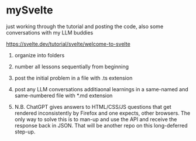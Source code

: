# mySvelte
just working through the tutorial and posting the code, also some conversations with my LLM buddies

https://svelte.dev/tutorial/svelte/welcome-to-svelte

1. organize into folders
2. number all lessons sequentially from beginning
3. post the initial problem in a file with .ts extension
4. post any LLM conversations additiaonal learnings in a same-named and same-numbered file with *.md extension

5. N.B. ChatGPT gives answers to HTML/CSS/JS questions that get rendered inconsistently by Firefox and one expects, other browsers. The only way to solve this is to man-up and use the API and receive the response back in JSON. That will be another repo on this long-deferred step-up.
